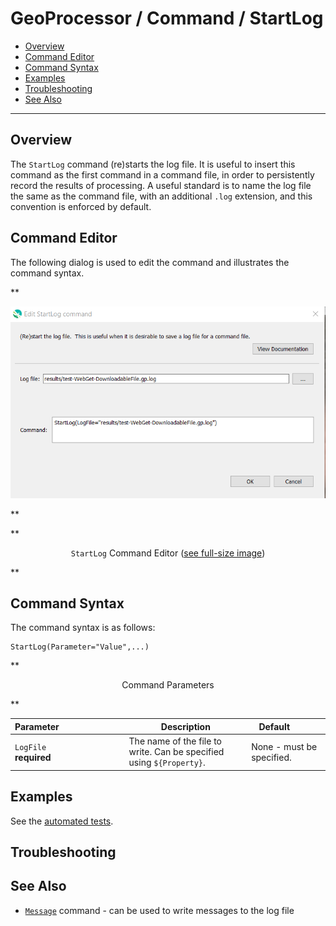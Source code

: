 # GeoProcessor / Command / StartLog #

*   [Overview](#overview)
*   [Command Editor](#command-editor)
*   [Command Syntax](#command-syntax)
*   [Examples](#examples)
*   [Troubleshooting](#troubleshooting)
*   [See Also](#see-also)

-------------------------

## Overview ##

The `StartLog` command (re)starts the log file. It is useful to insert this command as the first
command in a command file, in order to persistently record the results of processing. A useful standard is
to name the log file the same as the command file, with an additional `.log` extension, and this convention
is enforced by default.

## Command Editor ##

The following dialog is used to edit the command and illustrates the command syntax.

**<p style="text-align: center;">
![StartLog](StartLog.png)
</p>**

**<p style="text-align: center;">
`StartLog` Command Editor (<a href="../StartLog.png">see full-size image</a>)
</p>**

## Command Syntax ##

The command syntax is as follows:

```text
StartLog(Parameter="Value",...)
```
**<p style="text-align: center;">
Command Parameters
</p>**

| **Parameter**&nbsp;&nbsp;&nbsp;&nbsp;&nbsp;&nbsp;&nbsp;&nbsp;&nbsp;&nbsp;&nbsp;&nbsp;&nbsp;&nbsp;&nbsp;&nbsp;&nbsp;&nbsp;&nbsp;&nbsp;&nbsp;&nbsp;&nbsp;&nbsp;&nbsp;&nbsp; | **Description** | **Default**&nbsp;&nbsp;&nbsp;&nbsp;&nbsp;&nbsp;&nbsp;&nbsp;&nbsp;&nbsp; |
| --------------|-----------------|----------------- |
| `LogFile`<br>**required** | The name of the file to write.  Can be specified using `${Property}`. | None - must be specified. |

## Examples ##

See the [automated tests](https://github.com/OpenWaterFoundation/owf-app-geoprocessor-python-test/tree/main/test/commands/StartLog).

## Troubleshooting ##

## See Also ##

*   [`Message`](../Message/Message.md) command - can be used to write messages to the log file
